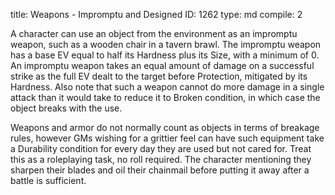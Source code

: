 title:          Weapons - Impromptu and Designed
ID:             1262
type:           md
compile:        2


A character can use an object from the environment as an impromptu weapon, such as a wooden chair in a tavern brawl. The impromptu weapon has a base EV equal to half its Hardness plus its Size, with a minimum of 0. An impromptu weapon takes an equal amount of damage on a successful strike as the full EV dealt to the target before Protection, mitigated by its Hardness. Also note that such a weapon cannot do more damage in a single attack than it would take to reduce it to Broken condition, in which case the object breaks with the use.

Weapons and armor do not normally count as objects in terms of breakage rules, however GMs wishing for a grittier feel can have such equipment take a Durability condition for every day they are used but not cared for. Treat this as a roleplaying task, no roll required. The character mentioning they sharpen their blades and oil their chainmail before putting it away after a battle is sufficient.